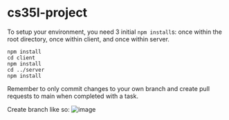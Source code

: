 # cs35l-project

To setup your environment, you need 3 initial `npm install`s: once within the root directory, once within client, and once within server.

```
npm install
cd client
npm install
cd ../server
npm install
```

Remember to only commit changes to your own branch and create pull requests to main when completed with a task.

Create branch like so:
![image](https://user-images.githubusercontent.com/69874869/117386766-4e7edc00-ae9c-11eb-8f42-571f1010b4a1.png)
